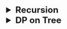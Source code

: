 <details >
 <summary style="font-size: x-large; font-weight: bold">Recursion</summary>

<details >
 <summary style="font-size: large; font-weight: bold">Concept</summary>

![img.png](img.png)

**Input-Output Method**
![img_1.png](img_1.png)

**IBH(Induction - Base Condition - Hypothesis)**
![img_2.png](img_2.png)

Referred Video: https://youtube.com/playlist?list=PL_z_8CaSLPWeT1ffjiImo0sYTcnLzo-wY&si=0Xck63pHJ1y7DBp4
</details>

<details >
 <summary style="font-size: large; font-weight: bold">Important Examples</summary>

<details >
 <summary style="font-size: medium; font-weight: bold">1. Height of Binary Tree</summary>

![Recursion_3.jpg](images/Recursion_3.jpg)
</details>

<details >
 <summary style="font-size: medium; font-weight: bold">2. Sort An Array </summary>

![Recursion_4.jpg](images/Recursion_4.jpg)
</details>


<details >
 <summary style="font-size: medium; font-weight: bold">3. Sort a Stack </summary>

![Recursion_5.jpg](images/Recursion_5.jpg)
![Recursion_6.jpg](images/Recursion_6.jpg)
</details>


<details >
 <summary style="font-size: medium; font-weight: bold">4. Delete Middle Element of a Stack</summary>

![Recursion_7.jpg](images/Recursion_7.jpg)
![Recursion_8.jpg](images/Recursion_8.jpg)
</details>


<details >
 <summary style="font-size: medium; font-weight: bold">5. Reverse a Stack</summary>

![Recursion_9.jpg](images/Recursion_9.jpg)
![Recursion_10.jpg](images/Recursion_10.jpg)
</details>


<details >
 <summary style="font-size: medium; font-weight: bold">6. Kth Symbol in Grammar</summary>

![Recursion_11.jpg](images/Recursion_11.jpg)
</details>


<details >
 <summary style="font-size: medium; font-weight: bold">7. Tower of Hanoi</summary>

![Recursion_12.jpg](images/Recursion_12.jpg)
</details>


<details >
 <summary style="font-size: medium; font-weight: bold">8. Print Subsets / Print Powersets</summary>

![Recursion_13.jpg](images/Recursion_13.jpg)
</details>


<details >
 <summary style="font-size: medium; font-weight: bold">9. Print Unique Subsets & Variations</summary>

![Recursion_14.jpg](images/Recursion_14.jpg)
</details>


<details >
 <summary style="font-size: medium; font-weight: bold">10. Permutation with Spaces</summary>

![Recursion_15.jpg](images/Recursion_15.jpg)
![Recursion_16.jpg](images/Recursion_16.jpg)
</details>


<details >
 <summary style="font-size: medium; font-weight: bold">11. Permutation with Case Change</summary>

![Recursion_17.jpg](images/Recursion_17.jpg)
</details>


<details >
 <summary style="font-size: medium; font-weight: bold">12. Letter Case Permutation</summary>

![Recursion_18.jpg](images/Recursion_18.jpg)
![Recursion_19.jpg](images/Recursion_19.jpg)
</details>


<details >
 <summary style="font-size: medium; font-weight: bold">13. Generate All Balanced Parenthesis</summary>

![Recursion_20.jpg](images/Recursion_20.jpg)
![Recursion_21.jpg](images/Recursion_21.jpg)

</details>


<details >
 <summary style="font-size: medium; font-weight: bold">14. Print N-bit Binary Numbers having more 1's than 0's for any Prefix</summary>

![Recursion_22.jpg](images/Recursion_22.jpg)
![Recursion_23.jpg](images/Recursion_23.jpg)
</details>

<details >
 <summary style="font-size: medium; font-weight: bold">13. Generate All Balanced Parenthesis</summary>

![Recursion_24.jpg](images/Recursion_24.jpg)
</details>

</details>
</details>





<details >
 <summary style="font-size: x-large; font-weight: bold">DP on Tree</summary>

<details >
 <summary style="font-size: large; font-weight: bold">Concept</summary>

The **diameter of a binary tree** is the length of the longest path between any two nodes in a tree. This path may or may not pass through the root.
![DP On Tree_1.jpg](images/DPOnTree_1.jpg)

**Identification:** To solve this question we need to traverse through each node and on each node we need to check its
left and right tree height to find the longest path. Hence, we need to apply DP on tree here

**General Syntax:**
![DP On Tree_2.jpg](images/DPOnTree_2.jpg)

Referred Video: https://youtube.com/playlist?list=PL_z_8CaSLPWfxJPz2-YKqL9gXWdgrhvdn&si=qpaVRPrWeRK9IA2I
</details>

<details >
 <summary style="font-size: large; font-weight: bold">Important Examples</summary>


<details >
 <summary style="font-size: medium; font-weight: bold">#01. Diameter of a Binary Tree</summary>

![DP On Tree_3.jpg](images/DPOnTree_3.jpg)
![DP On Tree_4.jpg](images/DPOnTree_4.jpg)

```js
/**
 * Definition for a binary tree node.
 * function TreeNode(val, left, right) {
 *     this.val = (val===undefined ? 0 : val)
 *     this.left = (left===undefined ? null : left)
 *     this.right = (right===undefined ? null : right)
 * }
 */
/**
 * @param {TreeNode} root
 * @return {number}
 */
 let res = 0;
var diameterOfBinaryTree = function(root) {
    if(!root)
        return 0;

    solve(root);

    /**
    Since each node return height as 1 so we 
    need to reduce 1 from final result
    **/
    const ans = res - 1;

    /**
    Since we are using same variable 
    hence resetting is required
    **/
    res = 0;

    return ans;
};

function solve(root) {
    // BASE CONDITION
    if(!root)
        return 0;

     // HYPOTHESIS
    const lh = solve(root.left);
    const rh = solve(root.right);

      // INDUCTION
    const temp = Math.max(lh, rh) + 1;
    const max = Math.max(temp, lh + rh + 1);
    res = Math.max(res, max);

    return temp;
}
```
Leetcode: https://leetcode.com/problems/diameter-of-binary-tree/
</details>


<details >
 <summary style="font-size: medium; font-weight: bold">2. Maximum Path Sum</summary>

![DP On Tree_5.jpg](images/DPOnTree_5.jpg)
</details>
</details>

</details>
